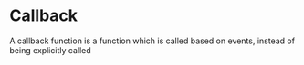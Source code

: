 # Callback

A callback function is a function which is called based on events, instead of being explicitly called
